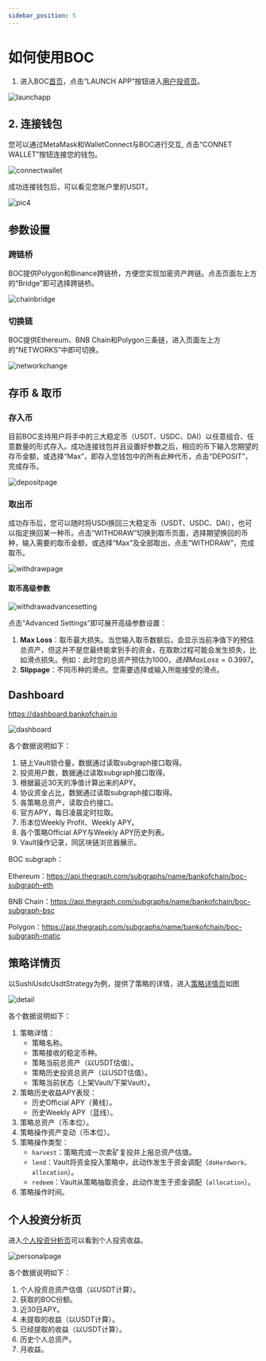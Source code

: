 ```yaml
---
sidebar_position: 5
---
```


# 如何使用BOC 

1. 进入BOC[首页](https://bankofchain.io/#/)，点击“LAUNCH APP”按钮进入[用户投资页](https://v1.bankofchain.io/#/invest)。

![launchapp](/images/launchapp.png)

## 2. 连接钱包

您可以通过MetaMask和WalletConnect与BOC进行交互, 点击“CONNET WALLET”按钮连接您的钱包。

![connectwallet](/images/connectwallet.png)

成功连接钱包后，可以看见您账户里的USDT。

![pic4](/images/pic-4.png)

## 参数设置

### 跨链桥

BOC提供Polygon和Binance跨链桥，方便您实现加密资产跨链。点击页面左上方的“Bridge”即可选择跨链桥。

![chainbridge](/images/chainbridge.png)

### 切换链

BOC提供Ethereum、BNB Chain和Polygon三条链，进入页面左上方的“NETWORKS”中即可切换。

![networkchange](/images/networkchange.png)

## 存币 & 取币

### 存入币

目前BOC支持用户将手中的三大稳定币（USDT、USDC、DAI）以任意组合、任意数量的形式存入。成功连接钱包并且设置好参数之后，相应的币下输入您期望的存币金额，或选择“Max”，即存入您钱包中的所有此种代币，点击“DEPOSIT”，完成存币。

![depositpage](/images/depositpage.png)

### 取出币

成功存币后，您可以随时将USDi换回三大稳定币（USDT、USDC、DAI），也可以指定换回某一种币。点击“WITHDRAW”切换到取币页面，选择期望换回的币种，输入需要的取币金额，或选择“Max”及全部取出，点击“WITHDRAW”，完成取币。

![withdrawpage](/images/withdrawpage.png)

#### 取币高级参数

![withdrawadvancesetting](/images/withdrawadvancesetting.png)

点击“Advanced Settings”即可展开高级参数设置：

1. **Max Loss**：取币最大损失。当您输入取币数额后，会显示当前净值下的预估总资产，但这并不是您最终能拿到手的资金，在取款过程可能会发生损失，比如滑点损失。例如：此时您的总资产预估为$1000，选择Max Loss = 0.3%，则您拿到手的资金不会少于$997。
3. **Slippage**：不同币种的滑点。您需要选择或输入所能接受的滑点。

## Dashboard

<https://dashboard.bankofchain.io>

![dashboard](/images/dashboard.jpg)

各个数据说明如下：

1. 链上Vault锁仓量，数据通过读取subgraph接口取得。
2. 投资用户数，数据通过读取subgraph接口取得。
3. 根据最近30天的净值计算出来的APY。
4. 协议资金占比，数据通过读取subgraph接口取得。
5. 各策略总资产，读取合约接口。
6. 官方APY，每日凌晨定时拉取。
7. 币本位Weekly Profit、Weekly APY。
8. 各个策略Official APY与Weekly APY历史列表。
9. Vault操作记录，同区块链浏览器展示。

BOC subgraph：

Ethereum：<https://api.thegraph.com/subgraphs/name/bankofchain/boc-subgraph-eth>

BNB Chain：<https://api.thegraph.com/subgraphs/name/bankofchain/boc-subgraph-bsc>

Polygon：<https://api.thegraph.com/subgraphs/name/bankofchain/boc-subgraph-matic>

## 策略详情页

以SushiUsdcUsdtStrategy为例，提供了策略的详情，进入[策略详情页](https://dashboard.bankofchain.io/#/strategy?id=0x4717eaa5da97f11bda3a3f021a20fd8cb72eab64&chain=137)如图

![detail](/images/detail.jpg)

各个数据说明如下：

1. 策略详情：
   - 策略名称。
   - 策略接收的稳定币种。
   - 策略当前总资产（以USDT估值）。
   - 策略历史投资总资产（以USDT估值）。
   - 策略当前状态（上架Vault/下架Vault）。
2. 策略历史收益APY表现：
   - 历史Official APY（黄线）。
   - 历史Weekly APY（蓝线）。
3. 策略总资产（币本位）。
4. 策略操作资产变动（币本位）。
5. 策略操作类型：
   - `harvest`：策略完成一次卖矿复投并上报总资产估值。
   - `lend`：Vault将资金投入策略中，此动作发生于资金调配（`doHardwork`、`allocation`）。
   - `redeem`：Vault从策略抽取资金，此动作发生于资金调配（`allocation`）。
6. 策略操作时间。

## 个人投资分析页

进入[个人投资分析页](https://dashboard.bankofchain.io/#/mine?chain=1)可以看到个人投资收益。

![personalpage](/images/personalpage.jpg)

各个数据说明如下：

1. 个人投资总资产估值（以USDT计算）。
2. 获取的BOC份额。
3. 近30日APY。
4. 未提取的收益（以USDT计算）。
5. 已经提取的收益（以USDT计算）。
6. 历史个人总资产。
7. 月收益。
